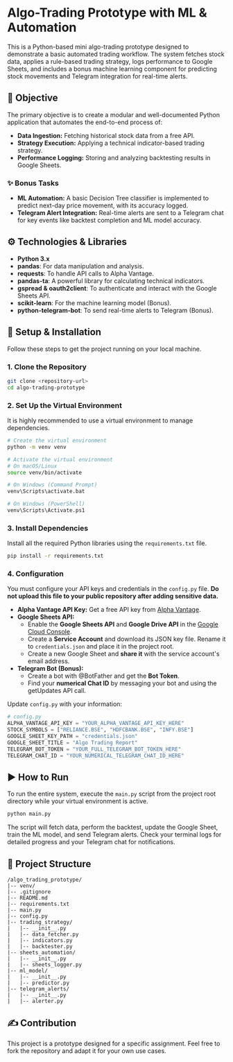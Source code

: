 # Algo-Trading Prototype with ML & Automation

This is a Python-based mini algo-trading prototype designed to demonstrate a basic automated trading workflow. The system fetches stock data, applies a rule-based trading strategy, logs performance to Google Sheets, and includes a bonus machine learning component for predicting stock movements and Telegram integration for real-time alerts.

## 🎯 Objective

The primary objective is to create a modular and well-documented Python application that automates the end-to-end process of:

- **Data Ingestion:** Fetching historical stock data from a free API.
- **Strategy Execution:** Applying a technical indicator-based trading strategy.
- **Performance Logging:** Storing and analyzing backtesting results in Google Sheets.

### ✨ Bonus Tasks

- **ML Automation:** A basic Decision Tree classifier is implemented to predict next-day price movement, with its accuracy logged.
- **Telegram Alert Integration:** Real-time alerts are sent to a Telegram chat for key events like backtest completion and ML model accuracy.

## ⚙️ Technologies & Libraries

- **Python 3.x**
- **pandas**: For data manipulation and analysis.
- **requests**: To handle API calls to Alpha Vantage.
- **pandas-ta**: A powerful library for calculating technical indicators.
- **gspread & oauth2client**: To authenticate and interact with the Google Sheets API.
- **scikit-learn**: For the machine learning model (Bonus).
- **python-telegram-bot**: To send real-time alerts to Telegram (Bonus).

## 🚀 Setup & Installation

Follow these steps to get the project running on your local machine.

### 1. Clone the Repository

```bash
git clone <repository-url>
cd algo-trading-prototype
```

### 2. Set Up the Virtual Environment

It is highly recommended to use a virtual environment to manage dependencies.

```bash
# Create the virtual environment
python -m venv venv

# Activate the virtual environment
# On macOS/Linux
source venv/bin/activate

# On Windows (Command Prompt)
venv\Scripts\activate.bat

# On Windows (PowerShell)
venv\Scripts\Activate.ps1
```

### 3. Install Dependencies

Install all the required Python libraries using the `requirements.txt` file.

```bash
pip install -r requirements.txt
```

### 4. Configuration

You must configure your API keys and credentials in the `config.py` file. **Do not upload this file to your public repository after adding sensitive data.**

- **Alpha Vantage API Key:** Get a free API key from [Alpha Vantage](https://www.alphavantage.co/support/#api-key).
- **Google Sheets API:**
  - Enable the **Google Sheets API** and **Google Drive API** in the [Google Cloud Console](https://console.cloud.google.com/).
  - Create a **Service Account** and download its JSON key file. Rename it to `credentials.json` and place it in the project root.
  - Create a new Google Sheet and **share it** with the service account's email address.
- **Telegram Bot (Bonus):**
  - Create a bot with @BotFather and get the **Bot Token**.
  - Find your **numerical Chat ID** by messaging your bot and using the getUpdates API call.

Update `config.py` with your information:

```python
# config.py
ALPHA_VANTAGE_API_KEY = "YOUR_ALPHA_VANTAGE_API_KEY_HERE"
STOCK_SYMBOLS = ["RELIANCE.BSE", "HDFCBANK.BSE", "INFY.BSE"]
GOOGLE_SHEET_KEY_PATH = "credentials.json"
GOOGLE_SHEET_TITLE = "Algo Trading Report"
TELEGRAM_BOT_TOKEN = "YOUR_FULL_TELEGRAM_BOT_TOKEN_HERE"
TELEGRAM_CHAT_ID = "YOUR_NUMERICAL_TELEGRAM_CHAT_ID_HERE"
```

## ▶️ How to Run

To run the entire system, execute the `main.py` script from the project root directory while your virtual environment is active.

```bash
python main.py
```

The script will fetch data, perform the backtest, update the Google Sheet, train the ML model, and send Telegram alerts. Check your terminal logs for detailed progress and your Telegram chat for notifications.

## 📂 Project Structure

```
/algo_trading_prototype/
|-- venv/
|-- .gitignore
|-- README.md
|-- requirements.txt
|-- main.py
|-- config.py
|-- trading_strategy/
|   |-- __init__.py
|   |-- data_fetcher.py
|   |-- indicators.py
|   |-- backtester.py
|-- sheets_automation/
|   |-- __init__.py
|   |-- sheets_logger.py
|-- ml_model/
|   |-- __init__.py
|   |-- predictor.py
|-- telegram_alerts/
|   |-- __init__.py
|   |-- alerter.py
```

## ✍️ Contribution

This project is a prototype designed for a specific assignment. Feel free to fork the repository and adapt it for your own use cases.
